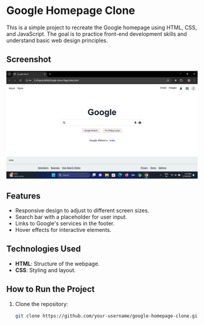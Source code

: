 # Google Homepage Clone

This is a simple project to recreate the Google homepage using HTML, CSS, and JavaScript. The goal is to practice front-end development skills and understand basic web design principles.

## Screenshot

![Google Homepage Clone](home-page.png)

## Features

- Responsive design to adjust to different screen sizes.
- Search bar with a placeholder for user input.
- Links to Google's services in the footer.
- Hover effects for interactive elements.

## Technologies Used

- **HTML**: Structure of the webpage.
- **CSS**: Styling and layout.

## How to Run the Project

1. Clone the repository:
   ```bash
   git clone https://github.com/your-username/google-homepage-clone.git

